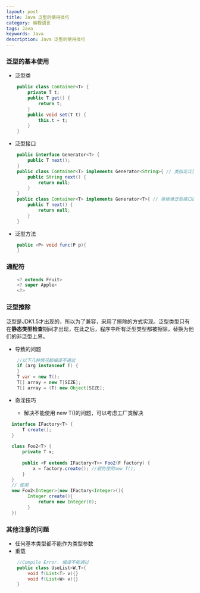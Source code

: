 ```yaml
---
layout: post
title: Java 泛型的使用技巧
category: 编程语言
tags: Java
keywords: Java
description: Java 泛型的使用技巧
---
```


### 泛型的基本使用

- 泛型类

```java
    public class Container<T> {
        private T t;
        public T get() {
            return t;
        }
        public void set(T t) {
            this.t = t;
        }
    }
```
- 泛型接口

```java
    public interface Generator<T> {
        public T next();
    }
    public class Container<T> implements Generator<String>{ // 类指定泛型接口具体类型
        public String next() {
            return null;
        }
    }
    public class Container<T> implements Generator<T>{ // 类继承泛型接口的泛型
        public T next() {
            return null;
        }
    }
```

- 泛型方法

```java
    public <P> void func(P p){     
    }
```

### 通配符
   
```java
    <? extends Fruit>
    <? super Apple>
    <?>
```

### 泛型擦除

泛型是JDK1.5才出现的，所以为了兼容，采用了擦除的方式实现。泛型类型只有在**静态类型检查**期间才出现，在此之后，程序中所有泛型类型都被擦除，替换为他们的非泛型上界。

- 导致的问题

```java
    //以下几种情况都编译不通过
    if (arg instanceof T) {
    }
    T var = new T();
    T[] array = new T[SIZE];
    T[] array = (T) new Object[SIZE];
```

- 奇淫技巧
 
    * 解决不能使用 new T()的问题，可以考虑工厂类解决

```java
  interface IFactory<T> {
      T create();
  }
  
  class Foo2<T> {
      private T x;
  
      public <F extends IFactory<T>> Foo2(F factory) {
          x = factory.create(); //避免使用new T();
      }
  }
  // 使用
  new Foo2<Integer>(new IFactory<Integer>(){
        Integer create(){
            return new Integer(0);
        }
  })
```

### 其他注意的问题

- 任何基本类型都不能作为类型参数
- 重载

```java
    //Compile Error. 编译不能通过
    public class UseList<W,T>{
        void f(List<T> v){}
        void f(List<W> v){}
    }
```